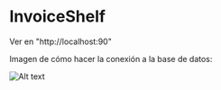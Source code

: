 # InvoiceShelf

Ver en "http://localhost:90"

Imagen de cómo hacer la conexión a la base de datos:

![Alt text](https://github.com/jmlcas/Nombre_app/blob/main/Screenshot_1.png)

